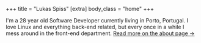 +++
title = "Lukas Spiss"
[extra]
body_class = "home"
+++

I'm a 28 year old Software Developer currently living in Porto, Portugal.
I love Linux and everything back-end related, but every once in a while I mess around in the front-end department.    [Read more on the about page →](@/about.md)